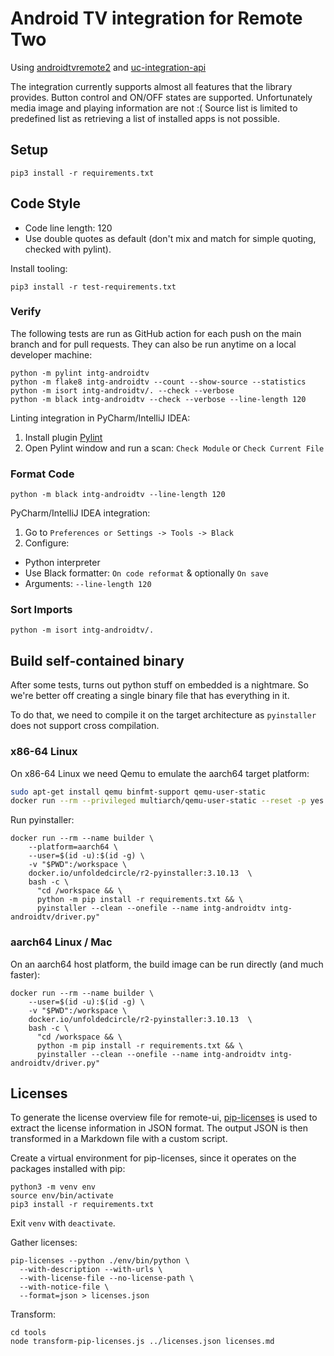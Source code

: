 # Android TV integration for Remote Two

Using [androidtvremote2](https://github.com/tronikos/androidtvremote2) and [uc-integration-api](https://github.com/aitatoi/integration-python-library)

The integration currently supports almost all features that the library provides.
Button control and ON/OFF states are supported. Unfortunately media image and playing information are not :(
Source list is limited to predefined list as retrieving a list of installed apps is not possible.


## Setup

```shell
pip3 install -r requirements.txt
```

## Code Style

- Code line length: 120
- Use double quotes as default (don't mix and match for simple quoting, checked with pylint).

Install tooling:
```shell
pip3 install -r test-requirements.txt
```

### Verify

The following tests are run as GitHub action for each push on the main branch and for pull requests.
They can also be run anytime on a local developer machine:
```shell
python -m pylint intg-androidtv
python -m flake8 intg-androidtv --count --show-source --statistics
python -m isort intg-androidtv/. --check --verbose 
python -m black intg-androidtv --check --verbose --line-length 120
```

Linting integration in PyCharm/IntelliJ IDEA:
1. Install plugin [Pylint](https://plugins.jetbrains.com/plugin/11084-pylint)
2. Open Pylint window and run a scan: `Check Module` or `Check Current File`

### Format Code
```shell
python -m black intg-androidtv --line-length 120
```

PyCharm/IntelliJ IDEA integration:
1. Go to `Preferences or Settings -> Tools -> Black`
2. Configure:
- Python interpreter
- Use Black formatter: `On code reformat` & optionally `On save`
- Arguments: `--line-length 120`

### Sort Imports

```shell
python -m isort intg-androidtv/.
```


## Build self-contained binary

After some tests, turns out python stuff on embedded is a nightmare. So we're better off creating a single binary file that has everything in it.

To do that, we need to compile it on the target architecture as `pyinstaller` does not support cross compilation.

### x86-64 Linux

On x86-64 Linux we need Qemu to emulate the aarch64 target platform:
```bash
sudo apt-get install qemu binfmt-support qemu-user-static
docker run --rm --privileged multiarch/qemu-user-static --reset -p yes
```

Run pyinstaller:
```shell
docker run --rm --name builder \
    --platform=aarch64 \
    --user=$(id -u):$(id -g) \
    -v "$PWD":/workspace \
    docker.io/unfoldedcircle/r2-pyinstaller:3.10.13  \
    bash -c \
      "cd /workspace && \
      python -m pip install -r requirements.txt && \
      pyinstaller --clean --onefile --name intg-androidtv intg-androidtv/driver.py"
```

### aarch64 Linux / Mac

On an aarch64 host platform, the build image can be run directly (and much faster):
```shell
docker run --rm --name builder \
    --user=$(id -u):$(id -g) \
    -v "$PWD":/workspace \
    docker.io/unfoldedcircle/r2-pyinstaller:3.10.13  \
    bash -c \
      "cd /workspace && \
      python -m pip install -r requirements.txt && \
      pyinstaller --clean --onefile --name intg-androidtv intg-androidtv/driver.py"
```

## Licenses

To generate the license overview file for remote-ui, [pip-licenses](https://pypi.org/project/pip-licenses/) is used
to extract the license information in JSON format. The output JSON is then transformed in a Markdown file with a
custom script.

Create a virtual environment for pip-licenses, since it operates on the packages installed with pip:
```shell
python3 -m venv env
source env/bin/activate
pip3 install -r requirements.txt
```
Exit `venv` with `deactivate`.

Gather licenses:
```shell
pip-licenses --python ./env/bin/python \
  --with-description --with-urls \
  --with-license-file --no-license-path \
  --with-notice-file \
  --format=json > licenses.json
```

Transform:
```shell
cd tools
node transform-pip-licenses.js ../licenses.json licenses.md
```
